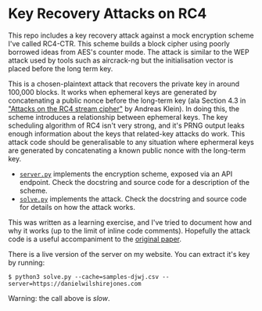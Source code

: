 # Key Recovery Attacks on RC4
This repo includes a key recovery attack against a mock encryption scheme I've called RC4-CTR. This scheme builds a block cipher using poorly borrowed ideas from AES's counter mode. The attack is similar to the WEP attack used by tools such as aircrack-ng but the initialisation vector is placed before the long term key.

This is a chosen-plaintext attack that recovers the private key in around 100,000 blocks. It works when ephemeral keys are generated by concatenating a public nonce before the long-term key (ala Section 4.3 in ["Attacks on the RC4 stream cipher"](https://engineering.purdue.edu/ece404/Resources/AndreasKlein.pdf) by Andreas Klein). In doing this, the scheme introduces a relationship between ephemeral keys. The key scheduling algorithm of RC4 isn't very strong, and it's PRNG output leaks enough information about the keys that related-key attacks do work. This attack code should be generalisable to any situation where ephermeral keys are generated by concatenating a known public nonce with the long-term key.

 - [`server.py`](./server.py) implements the encryption scheme, exposed via an API endpoint. Check the docstring and source code for a description of the scheme. 
 - [`solve.py`](./solve.py) implements the attack. Check the docstring and source code for details on how the attack works.
 
This was written as a learning exercise, and I've tried to document how and why it works (up to the limit of inline code comments). Hopefully the attack code is a useful accompaniment to the [original paper](https://engineering.purdue.edu/ece404/Resources/AndreasKlein.pdf).

There is a live version of the server on my website. You can extract it's key by running:
```
$ python3 solve.py --cache=samples-djwj.csv --server=https://danielwilshirejones.com
```

Warning: the call above is _slow_.
